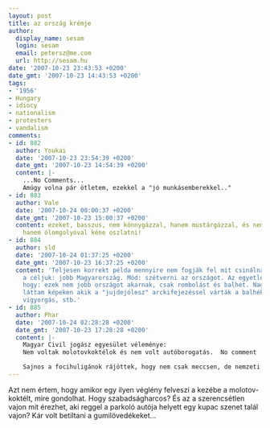 ```yaml
---
layout: post
title: az ország krémje
author:
  display_name: sesam
  login: sesam
  email: petersz@me.com
  url: http://sesam.hu
date: '2007-10-23 23:43:53 +0200'
date_gmt: '2007-10-23 14:43:53 +0200'
tags:
- '1956'
- Hungary
- idiocy
- nationalism
- protesters
- vandalism
comments:
- id: 882
  author: Youkai
  date: '2007-10-23 23:54:39 +0200'
  date_gmt: '2007-10-23 14:54:39 +0200'
  content: |-
    ...No Comments...
    Amúgy volna pár ötletem, ezekkel a "jó munkásemberekkel.."
- id: 883
  author: Vale
  date: '2007-10-24 00:00:37 +0200'
  date_gmt: '2007-10-23 15:00:37 +0200'
  content: ezeket, basszus, nem könnygázzal, hanem mustárgázzal, és nem gumigolyóval,
    hanem ólomgolyóval kéne oszlatni!
- id: 884
  author: sld
  date: '2007-10-24 01:37:25 +0200'
  date_gmt: '2007-10-23 16:37:25 +0200'
  content: 'Teljesen korrekt példa mennyire nem fogják fel mit csinálnak. Elvileg
    a céljuk: jobb Magyarország. Mód: szétverni az országot. Az egyetlen ésszerű következtetés
    hogy: ezek nem jobb országot akarnak, csak rombolást és balhét. Nagyon sok embert
    láttam képeken akik a "jujdejólesz" arckifejezéssel várták a balhékat. Önelégült
    vigyorgás, stb.'
- id: 885
  author: Phar
  date: '2007-10-24 02:28:28 +0200'
  date_gmt: '2007-10-23 17:28:28 +0200'
  content: |-
    Magyar Civil jogász egyesület véleménye:
    Nem voltak molotovkoktélok és nem volt autóborogatás.  No comment

    Sajnos a focihuligánok rájöttek, hogy nem csak meccsen, de nemzeti ünnepen is lehet balhézni.
---
```


Azt nem értem, hogy amikor egy ilyen véglény felveszi a kezébe a molotov-koktélt, mire gondolhat. Hogy szabadságharcos? És az a szerencsétlen vajon mit érezhet, aki reggel a parkoló autója helyett egy kupac szenet talál vajon? Kár volt betiltani a gumilövedékeket...
